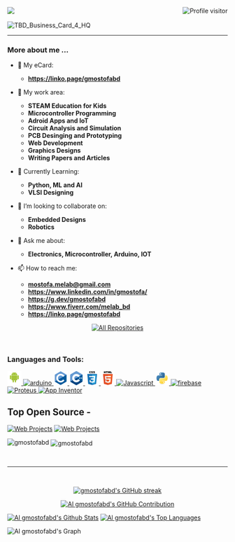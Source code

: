 ![](https://komarev.com/ghpvc/?username=gmostofabd&label=PROFILE+VIEWS) <a href="https://komarev.com/ghpvc/?username=gmostofabd">
  <img align="right" src="https://komarev.com/ghpvc/?username=gmostofabd&label=Visitors&color=0e75b6&style=flat" alt="Profile visitor" />
</a> 

![TBD_Business_Card_4_HQ](https://github.com/gmostofabd/gmostofabd/assets/78910261/0d485742-6264-4dba-bf1b-e0812705907f)


<hr>
<h3 align="left">More about me ...</h3>

- 🔭 My eCard:<br>
  - **https://linko.page/gmostofabd**



- 🔭 My work area:<br>
  - **STEAM Education for Kids**
  - **Microcontroller Programming**
  - **Adroid Apps and IoT**
  - **Circuit Analysis and Simulation**
  - **PCB Desinging and Prototyping**
  - **Web Development**
  - **Graphics Designs**
  - **Writing Papers and Articles**

- 🌱 Currently Learning:
  - **Python, ML and AI**
  - **VLSI Designing**

- 👯 I’m looking to collaborate on:
  - **Embedded Designs**
  - **Robotics**

- 💬 Ask me about:
  - **Electronics, Microcontroller, Arduino, IOT**

- 📫 How to reach me:
  - **mostofa.melab@gmail.com**
  - **https://www.linkedin.com/in/gmostofa/**
  - **https://g.dev/gmostofabd**
  - **https://www.fiverr.com/melab_bd**
  - **https://linko.page/gmostofabd**

<p align="center">
<a href="https://github.com/gmostofabd?tab=repositories" target="_blank"><img alt="All Repositories" title="All Repositories" src="https://img.shields.io/badge/-All%20Repos-2962FF?style=for-the-badge&logo=koding&logoColor=white"/></a>
</p>

<br/>
<h3 align="left">Languages and Tools:</h3>
<p align="left"> <a href="https://developer.android.com" target="_blank"> <img src="https://raw.githubusercontent.com/devicons/devicon/master/icons/android/android-original-wordmark.svg" alt="android" width="32" height="32"/> </a> <a href="https://www.arduino.cc/" target="_blank"> <img src="https://cdn.worldvectorlogo.com/logos/arduino-1.svg" alt="arduino" width="32" height="32"/> </a> <a href="https://www.cprogramming.com/" target="_blank"> <img src="https://raw.githubusercontent.com/devicons/devicon/master/icons/c/c-original.svg" alt="c" width="32" height="32"/> </a> <a href="https://www.w3schools.com/cpp/" target="_blank"> <img src="https://raw.githubusercontent.com/devicons/devicon/master/icons/cplusplus/cplusplus-original.svg" alt="cplusplus" width="32" height="32"/> </a> <a href="https://www.w3schools.com/css/" target="_blank"> <img src="https://raw.githubusercontent.com/devicons/devicon/master/icons/css3/css3-original-wordmark.svg" alt="css3" width="32" height="32"/> </a> <a href="https://www.w3.org/html/" target="_blank"> <img src="https://raw.githubusercontent.com/devicons/devicon/master/icons/html5/html5-original-wordmark.svg" alt="html5" width="32" height="32"/> </a> <a href="https://www.python.org" target="_blank"> <img src="https://user-images.githubusercontent.com/78910261/229285741-cca557d5-73a6-4875-a8c1-810e4be1ee67.jpg" alt="Javascript" width="32" height="32"/> </a><a href="https://www.python.org" target="_blank"> <img src="https://raw.githubusercontent.com/devicons/devicon/master/icons/python/python-original.svg" alt="python" width="32" height="32"/> </a><a href="https://firebase.google.com" target="_blank"> <img src="https://user-images.githubusercontent.com/78910261/229284540-5f2ebb31-8972-4426-b4fc-406d8a0f2cd4.png" alt="firebase" width="24" height="32"/> </a><a href="https://www.labcenter.com" target="_blank"> <img src="https://user-images.githubusercontent.com/78910261/229284697-79898ee9-7dd0-4659-b9d9-f057c2d410a8.png" alt="Proteus" width="32" height="32"/> </a><a href="http://appinventor.mit.edu"> <img src="https://user-images.githubusercontent.com/78910261/229285551-b02a4440-52e2-4872-9787-7889c9b0d30b.png" alt="App Inventor" width="32" height="32"/></a>

</p>



## Top Open Source -
[![Web Projects](https://github-readme-stats.vercel.app/api/pin/?username=gmostofabd&repo=web-projects&border_color=7F3FBF&bg_color=0D1117&title_color=C9D1D9&text_color=8B949E&icon_color=7F3FBF)](https://github.com/gmostofabd/web-project) [![Web Projects](https://github-readme-stats.vercel.app/api/pin/?username=gmostofabd&repo=8051-Assembly-Programming-and-Proteus-Simulation&border_color=7F3FBF&bg_color=0D1117&title_color=C9D1D9&text_color=8B949E&icon_color=7F3FBF)](https://github.com/gmostofabd/8051-Assembly-Programming-and-Proteus-Simulation)










<p><img align="left" src="https://github-readme-stats.vercel.app/api/top-langs?username=gmostofabd&show_icons=true&locale=en&layout=compact" alt="gmostofabd" /></p>
<p>&nbsp;<img align="center" src="https://github-readme-stats.vercel.app/api?username=gmostofabd&show_icons=true&locale=en" alt="gmostofabd" /></p>





<br/>
<hr/>
<br/>

<p align="center">
  <a href="https://github.com/gmostofabd">
    <img src="https://github-readme-streak-stats.herokuapp.com/?user=gmostofabd&theme=radical&border=7F3FBF&background=0D1117" alt="gmostofabd's GitHub streak"/>
  </a>
</p>

<p align="center">
  <a href="https://github.com/gmostofabd">
    <img src="https://github-profile-summary-cards.vercel.app/api/cards/profile-details?username=gmostofabd&theme=radical" alt="Al gmostofabd's GitHub Contribution"/>
  </a>
</p>

<a> 
    <a href="https://github.com/gmostofabd"><img alt="Al gmostofabd's Github Stats" src="https://denvercoder1-github-readme-stats.vercel.app/api?username=gmostofabd&show_icons=true&count_private=true&theme=react&border_color=7F3FBF&bg_color=0D1117&title_color=F85D7F&icon_color=F8D866" height="192px" width="49.5%"/></a>
  <a href="https://github.com/gmostofabd"><img alt="Al gmostofabd's Top Languages" src="https://denvercoder1-github-readme-stats.vercel.app/api/top-langs/?username=gmostofabd&langs_count=8&layout=compact&theme=react&border_color=7F3FBF&bg_color=0D1117&title_color=F85D7F&icon_color=F8D866" height="192px" width="49.5%"/></a>
  <br/>
</a>


![Al gmostofabd's Graph](https://github-readme-activity-graph.cyclic.app/graph?username=gmostofabd&custom_title=Al%20Siam's%20GitHub%20Activity%20Graph&bg_color=0D1117&color=7F3FBF&line=7F3FBF&point=7F3FBF&area_color=FFFFFF&title_color=FFFFFF&area=true)

